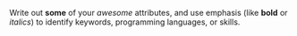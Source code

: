 Write out **some** of your *awesome* attributes, and use emphasis (like __bold__ or _italics_) to identify keywords, programming languages, or skills. 
